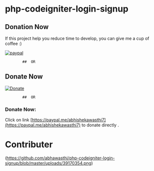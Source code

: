 # php-codeigniter-login-signup
 
	
## Donation Now
If this project help you reduce time to develop, you can give me a cup of coffee :) 

[![paypal](https://www.paypalobjects.com/en_US/i/btn/btn_donateCC_LG.gif)](https://www.paypal.com/cgi-bin/webscr?cmd=_s-xclick&hosted_button_id=HZAZ43VRZVAPL)
			
			##  OR 

## Donate Now
 [![Donate](https://img.shields.io/badge/Donate-PayPal-green.svg)](https://www.paypal.com/cgi-bin/webscr?cmd=_s-xclick&hosted_button_id=HZAZ43VRZVAPL)
	
			##  OR
 
 
### Donate Now:
 Click on link [https://paypal.me/abhishekawasthi7](https://paypal.me/abhishekawasthi7) to donate directly .


 
 # Contributer 
(https://github.com/abhawasthi/php-codeigniter-login-signup/blob/master/uploads/39170354.png)




 


